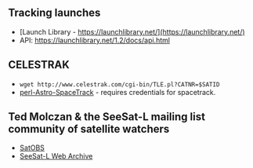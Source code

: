 ## Tracking launches

* [Launch Library - https://launchlibrary.net/](https://launchlibrary.net/)
 * API: https://launchlibrary.net/1.2/docs/api.html
 
## CELESTRAK

* `wget http://www.celestrak.com/cgi-bin/TLE.pl?CATNR=$SATID`
* [perl-Astro-SpaceTrack](https://github.com/trwyant/perl-Astro-SpaceTrack) - requires credentials for spacetrack.

## Ted Molczan & the SeeSat-L mailing list community of satellite watchers

* [SatOBS](http://satobs.org/)
* [SeeSat-L Web Archive](http://satobs.org/seesat/index.html)
